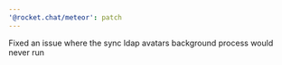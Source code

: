 ```yaml
---
'@rocket.chat/meteor': patch
---
```


Fixed an issue where the sync ldap avatars background process would never run
